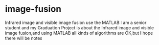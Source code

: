# image-fusion
Infrared image and visible image fusion  use the MATLAB
I am a senior student and my Graduation Project is about the Infrared image and visible image fusion,and using MATLAB
all kinds of algorithms are OK,but I hope there will be notes 
